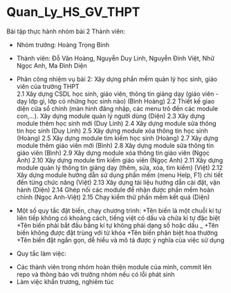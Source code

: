 # Quan_Ly_HS_GV_THPT
Bài tập thực hành nhóm bài 2
Thành viên: 
- Nhóm trưởng: Hoàng Trọng Bình
- Thành viên: Đỗ Văn Hoàng, Nguyễn Duy Linh, Nguyễn Đình Việt, Nhữ Ngọc Anh, Ma Đình Diện
- Phân công nhiệm vụ bài 2:
		Xây dựng phần mềm quản lý học sinh, giáo viên của trường THPT	
2.1	Xây dựng CSDL học sinh, giáo viên, thông tin giảng dạy (giáo viên - dạy lớp gì, lớp có những học sinh nào)	(Bình Hoàng)
2.2	Thiết kế giao diện cửa sổ chính (màn hình đăng nhập, các menu trỏ đến các module con,…). Xây dựng module quản lý người dùng	(Diện)
2.3	Xây dựng module thêm học sinh mới	(Duy Linh)
2.4	Xây dựng module sửa thông tin học sinh	(Duy Linh)
2.5	Xây dựng module xóa thông tin học sinh	(Hoàng)
2.5	Xây dựng module tìm kiếm học sinh	(Hoàng)
2.7	Xây dựng module thêm giáo viên mới	(Bình)
2.8	Xây dựng module sửa thông tin giáo viên	(Bình)
2.9	Xây dựng module xóa thông tin giáo viên	(Ngọc Anh)
2.10	Xây dựng module tìm kiếm giáo viên	(Ngọc Anh)
2.11	Xây dựng module quản lý thông tin giảng dạy (thêm, sửa, xóa, tìm kiếm)	(Việt)
2.12	Xây dựng module hướng dẫn sử dụng phần mềm (menu Help, F1) chi tiết đến từng chức năng	(Việt)
2.13	Xây dựng tài liệu hướng dẫn cài đặt, vận hành	(Diện)
2.14	Ghép nối các module để nhận được phần mềm hoàn chỉnh	(Ngọc Anh-Việt)
2.15	Chạy kiểm thử phần mềm kết quả	(Diện)

- Một số quy tắc đặt biến, chạy chương trình:
+Tên biến là một chuỗi kí tự liên tiếp không có khoảng cách, tiếng việt có dấu và chứa kí tự đặc biệt
+Tên biến phải bắt đầu bằng kí tự không phải dạng số hoặc dấu _
+Tên biến không được đặt trùng với từ khóa
+Tên biến phân biệt hoa thường
+Tên biến đặt ngắn gọn, dễ hiểu và mô tả được ý nghĩa của việc sử dụng
- Quy tắc làm việc:
+ Các thành viên trong nhóm hoàn thiện module của mình, commit lên repo và thông báo với trưởng nhóm nếu có lỗi phát sinh
+ Làm việc khẩn trương, nghiêm túc